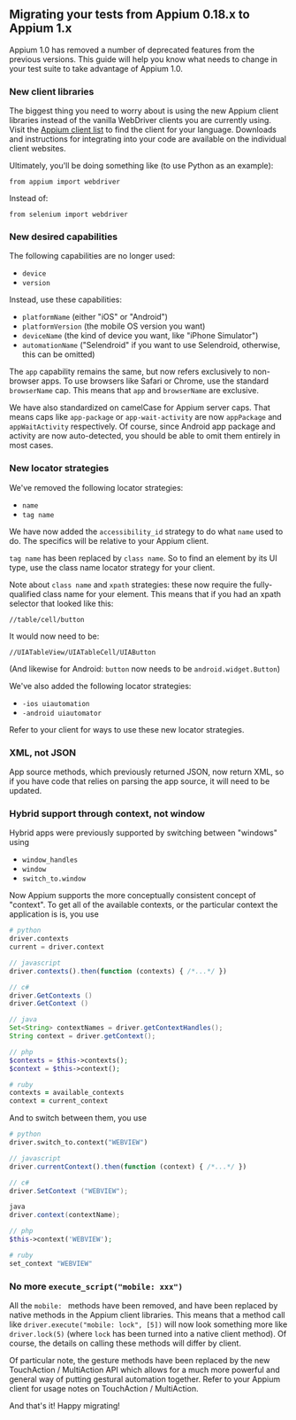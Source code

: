 ## Migrating your tests from Appium 0.18.x to Appium 1.x

Appium 1.0 has removed a number of deprecated features from the previous versions. This guide will help you know what needs to change in your test suite to take advantage of Appium 1.0.

### New client libraries

The biggest thing you need to worry about is using the new Appium client libraries instead of the vanilla WebDriver clients you are currently using. Visit the [Appium client list](appium-clients.md) to find the client for your language. Downloads and instructions for integrating into your code are available on the individual client websites.

Ultimately, you'll be doing something like (to use Python as an example):

```
from appium import webdriver
```

Instead of:

```
from selenium import webdriver
```

### New desired capabilities

The following capabilities are no longer used:

* `device`
* `version`

Instead, use these capabilities:

* `platformName` (either "iOS" or "Android")
* `platformVersion` (the mobile OS version you want)
* `deviceName` (the kind of device you want, like "iPhone Simulator")
* `automationName` ("Selendroid" if you want to use Selendroid, otherwise, this can be omitted)

The `app` capability remains the same, but now refers exclusively to non-browser apps. To use browsers like Safari or Chrome, use the standard `browserName` cap. This means that `app` and `browserName` are exclusive.

We have also standardized on camelCase for Appium server caps. That means caps like `app-package` or `app-wait-activity` are now `appPackage` and `appWaitActivity` respectively. Of course, since Android app package and activity are now auto-detected, you should be able to omit them entirely in most cases.

### New locator strategies

We've removed the following locator strategies:

* `name`
* `tag name`

We have now added the `accessibility_id` strategy to do what `name` used to do. The specifics will be relative to your Appium client.

`tag name` has been replaced by `class name`. So to find an element by its UI type, use the class name locator strategy for your client.

Note about `class name` and `xpath` strategies: these now require the fully-qualified class name for your element. This means that if you had an xpath selector that looked like this:

```
//table/cell/button
```

It would now need to be:

```
//UIATableView/UIATableCell/UIAButton
```

(And likewise for Android: `button` now needs to be `android.widget.Button`)

We've also added the following locator strategies:

* `-ios uiautomation`
* `-android uiautomator`

Refer to your client for ways to use these new locator strategies.

### XML, not JSON

App source methods, which previously returned JSON, now return XML, so if you have code that relies on parsing the app source, it will need to be updated.

### Hybrid support through context, not window

Hybrid apps were previously supported by switching between "windows" using

* `window_handles`
* `window`
* `switch_to.window`

Now Appium supports the more conceptually consistent concept of "context". To get all of the available contexts, or the particular context the application is is, you use

```python
# python
driver.contexts
current = driver.context
```

```javascript
// javascript
driver.contexts().then(function (contexts) { /*...*/ })
```

```c#
// c#
driver.GetContexts ()
driver.GetContext ()
```

```java
// java
Set<String> contextNames = driver.getContextHandles();
String context = driver.getContext();
```

```php
// php
$contexts = $this->contexts();
$context = $this->context();
```

```ruby
# ruby
contexts = available_contexts
context = current_context
```

And to switch between them, you use

```python
# python
driver.switch_to.context("WEBVIEW")
```

```javascript
// javascript
driver.currentContext().then(function (context) { /*...*/ })
```

```c#
// c#
driver.SetContext ("WEBVIEW");
```

```java
java
driver.context(contextName);
```

```php
// php
$this->context('WEBVIEW');
```

```ruby
# ruby
set_context "WEBVIEW"
```

### No more `execute_script("mobile: xxx")`

All the `mobile: ` methods have been removed, and have been replaced by native methods in the Appium client libraries. This means that a method call like `driver.execute("mobile: lock", [5])` will now look something more like `driver.lock(5)` (where `lock` has been turned into a native client method). Of course, the details on calling these methods will differ by client.

Of particular note, the gesture methods have been replaced by the new TouchAction / MultiAction API which allows for a much more powerful and general way of putting gestural automation together. Refer to your Appium client for usage notes on TouchAction / MultiAction.

And that's it! Happy migrating!
